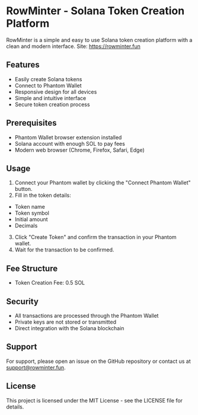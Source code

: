 # RowMinter - Solana Token Creation Platform

RowMinter is a simple and easy to use Solana token creation platform with a clean and modern interface.
Site: https://rowminter.fun

## Features

- Easily create Solana tokens
- Connect to Phantom Wallet
- Responsive design for all devices
- Simple and intuitive interface
- Secure token creation process

## Prerequisites

- Phantom Wallet browser extension installed
- Solana account with enough SOL to pay fees
- Modern web browser (Chrome, Firefox, Safari, Edge)

## Usage

1. Connect your Phantom wallet by clicking the "Connect Phantom Wallet" button.
2. Fill in the token details:
- Token name
- Token symbol
- Initial amount
- Decimals
3. Click "Create Token" and confirm the transaction in your Phantom wallet.
4. Wait for the transaction to be confirmed.

## Fee Structure

- Token Creation Fee: 0.5 SOL

## Security

- All transactions are processed through the Phantom Wallet
- Private keys are not stored or transmitted
- Direct integration with the Solana blockchain

## Support

For support, please open an issue on the GitHub repository or contact us at support@rowminter.fun.

## License

This project is licensed under the MIT License - see the LICENSE file for details.
